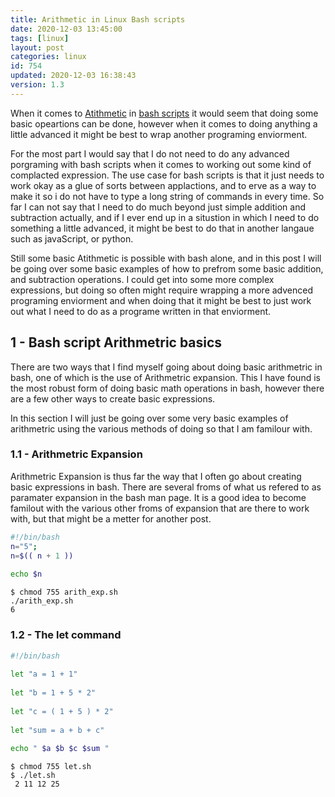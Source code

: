 ```yaml
---
title: Arithmetic in Linux Bash scripts
date: 2020-12-03 13:45:00
tags: [linux]
layout: post
categories: linux
id: 754
updated: 2020-12-03 16:38:43
version: 1.3
---
```


When it comes to [Atithmetic](https://ryanstutorials.net/bash-scripting-tutorial/bash-arithmetic.php) in [bash scripts](/2020/11/27/bash-scripts/) it would seem that doing some basic opeartions can be done, however when it comes to doing anything a little advanced it might be best to wrap another programing enviorment.

For the most part I would say that I do not need to do any advanced porgraming with bash scripts when it comes to working out some kind of complacted expression. The use case for bash scripts is that it just needs to work okay as a glue of sorts between applactions, and to erve as a way to make it so i do not have to type a long string of commands in every time. So far I can not say that I need to do much beyond just simple addition and subtraction actually, and if I ever end up in a situstion in which I need to do something a little advanced, it might be best to do that in another langaue such as javaScript, or python.

Still some basic Atithmetic is possible with bash alone, and in this post I will be going over some basic examples of how to prefrom some basic addition, and subtraction operations. I could get into some more complex expressions, but doing so often might require wrapping a more advenced programing enviorment and when doing that it might be best to just work out what I need to do as a programe written in that enviorment.

<!-- more -->

## 1 - Bash script Arithmetric basics

There are two ways that I find myself going about doing basic arithmetric in bash, one of which is the use of Arithmetric expansion. This I have found is the most robust form of doing basic math operations in bash, however there are a few other ways to create basic expressions.

In this section I will just be going over some very basic examples of arithmetric using the various methods of doing so that I am familour with.

### 1.1 - Arithmetric Expansion

Arithmetric Expansion is thus far the way that I often go about creating basic expressions in bash. There are several froms of what us refered to as paramater expansion in the bash man page. It is a good idea to become familout with the various other froms of expansion that are there to work with, but that might be a metter for another post.

```bash
#!/bin/bash
n="5";
n=$(( n + 1 ))
 
echo $n
```

```
$ chmod 755 arith_exp.sh
./arith_exp.sh
6
```

### 1.2 - The let command

```bash
#!/bin/bash
 
let "a = 1 + 1"
 
let "b = 1 + 5 * 2"
 
let "c = ( 1 + 5 ) * 2"
 
let "sum = a + b + c"
 
echo " $a $b $c $sum "
```

```
$ chmod 755 let.sh
$ ./let.sh
 2 11 12 25
```
